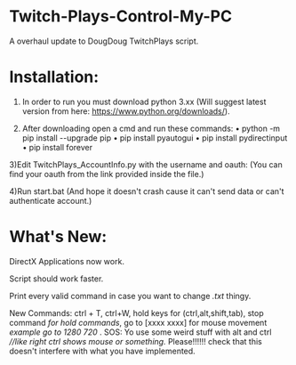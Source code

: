 # Twitch-Plays-Control-My-PC

A overhaul update to DougDoug TwitchPlays script.


# Installation:

  1) In order to run you must download python 3.xx (Will suggest latest version from here: https://www.python.org/downloads/).

  2) After downloading open a cmd and run these commands:
  • python -m pip install --upgrade pip
  • pip install pyautogui
  • pip install pydirectinput
  • pip install forever

   3)Edit TwitchPlays_AccountInfo.py with the username and oauth: (You can find your oauth from the link provided inside the file.)

   4)Run start.bat (And hope it doesn't crash cause it can't send data or can't authenticate account.)


# What's New:

DirectX Applications now work.

Script should work faster.

Print every valid command in case you want to change *.txt* thingy.

New Commands: ctrl + T, ctrl+W, hold keys for (ctrl,alt,shift,tab), stop command *for hold commands*, go to [xxxx xxxx]  for mouse movement *example go to 1280 720* .
SOS: Yo use some weird stuff with alt and ctrl *//like right ctrl shows mouse or something.* 
Please!!!!!! check that this doesn't interfere with what you have implemented.
